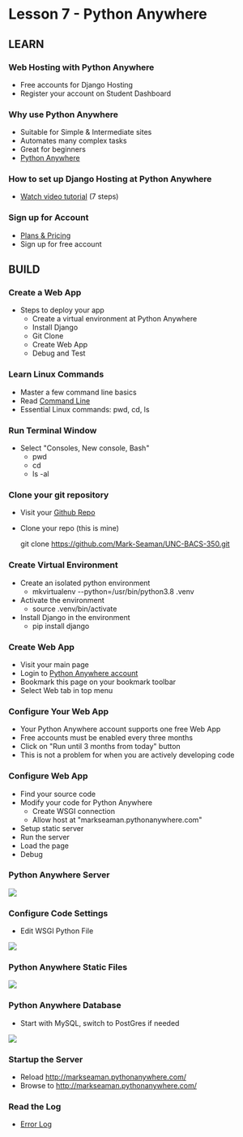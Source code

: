 # Lesson 7 - Python Anywhere 

## LEARN

### Web Hosting with Python Anywhere
* Free accounts for Django Hosting
* Register your account on Student Dashboard


### Why use Python Anywhere 
* Suitable for Simple & Intermediate sites
* Automates many complex tasks
* Great for beginners
* [Python Anywhere](https://www.pythonanywhere.com)


### How to set up Django Hosting at Python Anywhere 
* [Watch video tutorial](https://www.youtube.com/watch?v=Y4c4ickks2A)  (7 steps)


### Sign up for Account
* [Plans & Pricing](https://www.pythonanywhere.com/pricing/)
* Sign up for free account


## BUILD

### Create a Web App
* Steps to deploy your app
    * Create a virtual environment at Python Anywhere
    * Install Django
    * Git Clone
    * Create Web App
    * Debug and Test
   
    
### Learn Linux Commands
* Master a few command line basics
* Read [Command Line](CommandLine)
* Essential Linux commands: pwd, cd, ls


### Run Terminal Window
*  Select "Consoles, New console, Bash"
    * pwd
    * cd
    * ls -al


### Clone your git repository
* Visit your [Github Repo](https://github.com/Mark-Seaman/UNC-BACS-350.git)
* Clone your repo  (this is mine)
    
    git clone https://github.com/Mark-Seaman/UNC-BACS-350.git


### Create Virtual Environment
* Create an isolated python environment
    * mkvirtualenv --python=/usr/bin/python3.8 .venv
* Activate the environment
    * source .venv/bin/activate
* Install Django in the environment
    * pip install django



### Create Web App
* Visit your main page
* Login to [Python Anywhere account](https://www.pythonanywhere.com)
* Bookmark this page on your bookmark toolbar
* Select Web tab in top menu


### Configure Your Web App
* Your Python Anywhere account supports one free Web App
* Free accounts must be enabled every three months
* Click on "Run until 3 months from today" button
* This is not a problem for when you are actively developing code


### Configure Web App
* Find your source code
* Modify your code for Python Anywhere
    * Create WSGI connection
    * Allow host at "markseaman.pythonanywhere.com"
* Setup static server
* Run the server
* Load the page
* Debug 


### Python Anywhere Server

![](img/pa-server.png)


### Configure Code Settings
* Edit WSGI Python File

![](img/pa-code.png)


### Python Anywhere Static Files

![](img/pa-static.png)


### Python Anywhere Database
* Start with MySQL, switch to PostGres if needed

![](img/pa-db.png)


### Startup the Server
* Reload http://markseaman.pythonanywhere.com/
* Browse to http://markseaman.pythonanywhere.com/


### Read the Log
* [Error Log](https://www.pythonanywhere.com/user/markseaman/files/var/log/markseaman.pythonanywhere.com.error.log)

